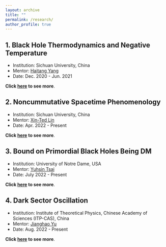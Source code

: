 ```yaml
---
layout: archive
title: ""
permalink: /research/
author_profile: true
---
```


## 1. Black Hole Thermodynamics and Negative Temperature
- Institution: Sichuan University, China
- Mentor: [Haitang Yang](https://inspirehep.net/authors/1077699?ui-citation-summary=true)
- Date: Dec. 2020 - Jun. 2021

**Click [here](BHT.md) to see more**. 



## 2. Noncummutative Spacetime Phenomenology

- Institution: Sichuan University, China
- Mentor: [Xin-Ted Lin](https://inspirehep.net/authors/1260002?ui-citation-summary=true)
- Date: Apr. 2022 - Present

**Click [here](NSP.md) to see more**.


## 3. Bound on Primordial Black Holes Being DM
- Institution: University of Notre Dame, USA
- Mentor: [Yuhsin Tsai](https://inspirehep.net/authors/1259942?ui-citation-summary=true)
- Date: July 2022 - Present

**Click [here](PBH.md) to see more**. 


## 4. Dark Sector Oscillation
- Institution: Institute of Theoretical Physics, Chinese Academy of Sciences (ITP-CAS), China
- Mentor: [Jianghao Yu](https://inspirehep.net/authors/1066117?ui-citation-summary=true)
- Date: Aug. 2022 - Present

**Click [here](DSO.md) to see more**. 
